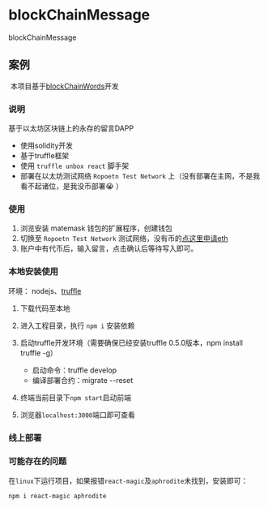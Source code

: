 # blockChainMessage

blockChainMessage

## 案例

 本项目基于[blockChainWords](https://github.com/flute/blockChainWords)开发

### 说明

基于以太坊区块链上的永存的留言DAPP

* 使用solidity开发
* 基于truffle框架
* 使用 `truffle unbox react` 脚手架
* 部署在以太坊测试网络 `Ropoetn Test Network` 上（没有部署在主网，不是我看不起诸位，是我没币部署😭 ）

### 使用

1. 浏览安装 matemask 钱包的扩展程序，创建钱包
2. 切换至 `Ropoetn Test Network` 测试网络，没有币的[点这里申请eth](https://faucet.metamask.io/)
3. 账户中有代币后，输入留言，点击确认后等待写入即可。

### 本地安装使用

环境： nodejs、[truffle](https://www.ldsun.com/2018/02/07/solidityhan-shu-lei-xing-ji-truffleshi-yong/)

1. 下载代码至本地
2. 进入工程目录，执行 `npm i` 安装依赖
3. 启动truffle开发环境（需要确保已经安装truffle 0.5.0版本，npm install truffle -g）
   - 启动命令：truffle develop
   - 编译部署合约：migrate --reset

4. 终端当前目录下`npm start`启动前端

5. 浏览器`localhost:3000`端口即可查看
### 线上部署

### 可能存在的问题

在`linux`下运行项目，如果报错`react-magic`及`aphrodite`未找到，安装即可：

`npm i react-magic aphrodite`
